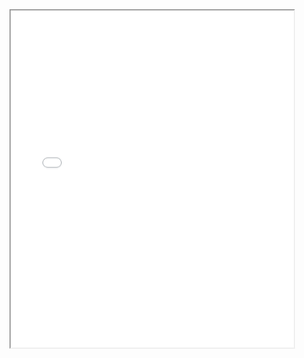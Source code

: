 
<iframe src="/docs/_resumes/Senior Data Engineer_Tiffany Wang_Resume.pdf" width="100%" height="600px">
</iframe>